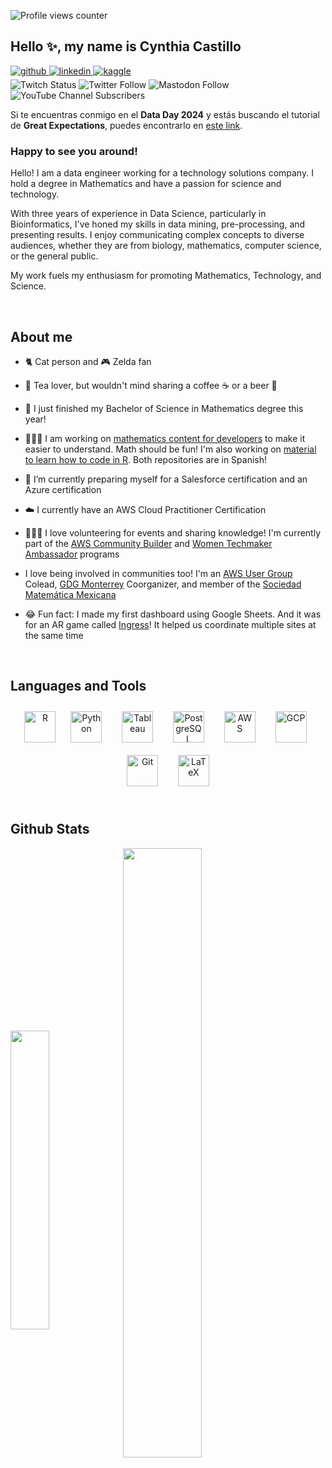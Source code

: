 ![Profile views counter](https://komarev.com/ghpvc/?username=LaMatemaga&&style=flat-square)
## Hello ✨, my name is Cynthia Castillo  
<p>
  <a href="https://github.com/LaMatemaga" target="_blank">
    <img src=https://img.shields.io/badge/github-%2324292e.svg?&style=flat-square&logo=github&logoColor=white alt=github style="margin-bottom: 5px;" />
  </a>
  <a href="https://linkedin.com/in/LaMatemaga" target="_blank">
    <img src=https://img.shields.io/badge/linkedin-%231E77B5.svg?&style=flat-square&logo=linkedin&logoColor=white alt=linkedin style="margin-bottom: 5px;" />
  </a>
  <a href="https://www.kaggle.com/LaMatemaga" target="_blank">
    <img src=https://img.shields.io/badge/kaggle-%2344BAE8.svg?&style=flat-square&logo=kaggle&logoColor=white alt=kaggle style="margin-bottom: 5px;" />
  </a>
  <br>
  <img alt="Twitch Status" src="https://img.shields.io/twitch/status/LaMatemaga?style=social">
  <img alt="Twitter Follow" src="https://img.shields.io/twitter/follow/LaMatemaga?label=Follow&style=social">
  <img alt="Mastodon Follow" src="https://img.shields.io/mastodon/follow/109271748404552908?domain=https%3A%2F%2Fmstdn.social&label=Follow&style=social">
  <img alt="YouTube Channel Subscribers" src="https://img.shields.io/youtube/channel/subscribers/UCOxOlmUM93jYts1AWYdWJVA?style=social">
</p>

Si te encuentras conmigo en el **Data Day 2024** y estás buscando el tutorial de **Great Expectations**, puedes encontrarlo en [este link](https://colab.research.google.com/drive/12h85cmsvo2DYn68i05xR7k5zsqcJo4_2?usp=sharing).

### Happy to see you around!  
Hello! I am a data engineer working for a technology solutions company. I hold a degree in Mathematics and have a passion for science and technology.

With three years of experience in Data Science, particularly in Bioinformatics, I've honed my skills in data mining, pre-processing, and presenting results. I enjoy communicating complex concepts to diverse audiences, whether they are from biology, mathematics, computer science, or the general public.

My work fuels my enthusiasm for promoting Mathematics, Technology, and Science.

<br/>  


## About me  
- 🐈 Cat person and 🎮 Zelda fan


- 🍵 Tea lover, but wouldn't mind sharing a coffee ☕️ or a beer 🍻


- 🥳 I just finished my Bachelor of Science in Mathematics degree this year!


- 👩🏻‍🏫 I am working on [mathematics content for developers](https://github.com/LaMatemaga/CF-Matematicas) to make it easier to understand. Math should be fun! I'm also working on [material to learn how to code in R](https://github.com/LaMatemaga/Introduccion-a-R). Both repositories are in Spanish!


- 🌱 I’m currently preparing myself for a Salesforce certification and an Azure certification


- ☁️ I currently have an AWS Cloud Practitioner Certification


- 🙋🏻‍♀️ I love volunteering for events and sharing knowledge! I'm currently part of the [AWS Community Builder](https://aws.amazon.com/developer/community/community-builders/community-builders-directory/?cb-cards.sort-by=item.additionalFields.cbName&cb-cards.sort-order=asc&awsf.builder-category=cb-type%23ai-ml&awsf.location=location%23latam&awsf.year=year%232023) and [Women Techmaker Ambassador](https://www.womentechmakers.com/ambassadors/profiles/6373c8aa108c6b079a57f968/cynthia_castillo) programs


- I love being involved in communities too! I'm an [AWS User Group](https://www.meetup.com/es-ES/awsugmty/) Colead, [GDG Monterrey](https://gdg.community.dev/gdg-monterrey-1/) Coorganizer, and member of the [Sociedad Matemática Mexicana](https://www.smm.org.mx/membresias)


- 😂 Fun fact: I made my first dashboard using Google Sheets. And it was for an AR game called [Ingress](https://www.ingress.com/)! It helped us coordinate multiple sites at the same time
<br/>  


## Languages and Tools  
<div align="center">  
<a href="https://www.r-project.org/" target="_blank"><img style="margin: 10px" src="https://profilinator.rishav.dev/skills-assets/r.svg" alt="R" height="50" /></a>  
<a href="https://www.python.org/" target="_blank"><img style="margin: 10px" src="https://profilinator.rishav.dev/skills-assets/python-original.svg" alt="Python" height="50" /></a> &nbsp;
<a href="https://www.tableau.com/" target="_blank"><img style="margin: 10px" src="https://profilinator.rishav.dev/skills-assets/tableau.svg" alt="Tableau" height="50" /></a> &nbsp;
<a href="https://www.postgresql.org/" target="_blank"><img style="margin: 10px" src="https://profilinator.rishav.dev/skills-assets/postgresql-original-wordmark.svg" alt="PostgreSQL" height="50" /></a> &nbsp;
<a href="https://aws.amazon.com/" target="_blank"><img style="margin: 10px" src="https://profilinator.rishav.dev/skills-assets/amazonwebservices-original-wordmark.svg" alt="AWS" height="50" /></a> &nbsp;
<a href="https://cloud.google.com/" target="_blank"><img style="margin: 10px" src="https://profilinator.rishav.dev/skills-assets/google_cloud-icon.svg" alt="GCP" height="50" /></a> &nbsp;
<a href="https://github.com/" target="_blank"><img style="margin: 10px" src="https://profilinator.rishav.dev/skills-assets/git-scm-icon.svg" alt="Git" height="50" /></a> &nbsp;
<a href="https://www.latex-project.org/" target="_blank"><img style="margin: 10px" src="https://profilinator.rishav.dev/skills-assets/latex.png" alt="LaTeX" height="50" /></a>  
</div>  

<br/>  


## Github Stats  
<p>
<img src="https://github-readme-stats.vercel.app/api/top-langs/?username=LaMatemaga&hide=Jupyter%20Notebook&hide_border=true&layout=compact&theme=radical" align="center" style="width: 35%" />
<img src="https://github-readme-stats.vercel.app/api?username=LaMatemaga&show_icons=true&count_private=true&hide_border=true&theme=radical" align="center" style="width: 50%" />
</p>
